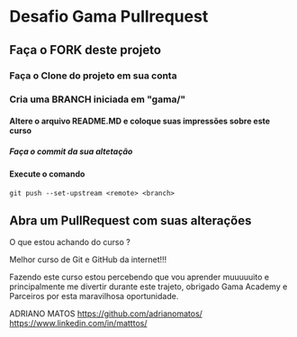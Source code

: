 # Desafio Gama Pullrequest

## Faça o FORK deste projeto

### Faça o Clone do projeto em sua conta

### Cria uma BRANCH iniciada em "gama/"

#### Altere o arquivo README.MD e coloque suas impressões sobre este curso

##### Faça o commit da sua altetação

#### Execute o comando

`git push --set-upstream <remote> <branch>`

## Abra um PullRequest com suas alterações

O que estou achando do curso ?

Melhor curso de Git e GitHub da internet!!!

Fazendo este curso estou percebendo que vou aprender muuuuuito e principalmente me divertir durante este trajeto, obrigado Gama Academy e Parceiros por esta maravilhosa oportunidade.

ADRIANO MATOS
https://github.com/adrianomatos/
https://www.linkedin.com/in/matttos/